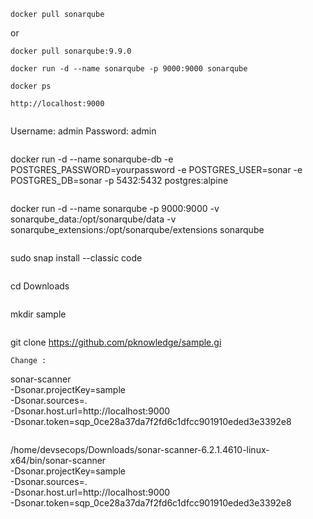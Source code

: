```
docker pull sonarqube
```
or 
```
docker pull sonarqube:9.9.0
```
```
docker run -d --name sonarqube -p 9000:9000 sonarqube
```
```
docker ps
```
```
http://localhost:9000
```
```
```
Username: admin
Password: admin
```
```
docker run -d --name sonarqube-db -e POSTGRES_PASSWORD=yourpassword -e POSTGRES_USER=sonar -e POSTGRES_DB=sonar -p 5432:5432 postgres:alpine
```
```
 docker run -d --name sonarqube -p 9000:9000 -v sonarqube_data:/opt/sonarqube/data -v sonarqube_extensions:/opt/sonarqube/extensions sonarqube
```
```
sudo snap install --classic code
```
```
cd Downloads
```
```
mkdir sample
```
```
git clone https://github.com/pknowledge/sample.gi
```
Change : 
```
sonar-scanner \
  -Dsonar.projectKey=sample \
  -Dsonar.sources=. \
  -Dsonar.host.url=http://localhost:9000 \
  -Dsonar.token=sqp_0ce28a37da7f2fd6c1dfcc901910eded3e3392e8
```
```
/home/devsecops/Downloads/sonar-scanner-6.2.1.4610-linux-x64/bin/sonar-scanner \
  -Dsonar.projectKey=sample \
  -Dsonar.sources=. \
  -Dsonar.host.url=http://localhost:9000 \
  -Dsonar.token=sqp_0ce28a37da7f2fd6c1dfcc901910eded3e3392e8
```

